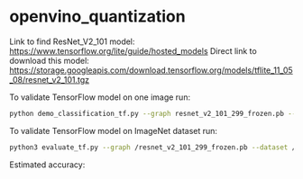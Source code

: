 # openvino_quantization

Link to find ResNet_V2_101 model:
https://www.tensorflow.org/lite/guide/hosted_models
Direct link to download this model:
https://storage.googleapis.com/download.tensorflow.org/models/tflite_11_05_08/resnet_v2_101.tgz

To validate TensorFlow model on one image run:
```bash
python demo_classification_tf.py --graph resnet_v2_101_299_frozen.pb --image example.jpeg
```

To validate TensorFlow model on ImageNet dataset run:
```bash
python3 evaluate_tf.py --graph /resnet_v2_101_299_frozen.pb --dataset /ILSVRC2012_img_val/
```
Estimated accuracy:
```bash

```
